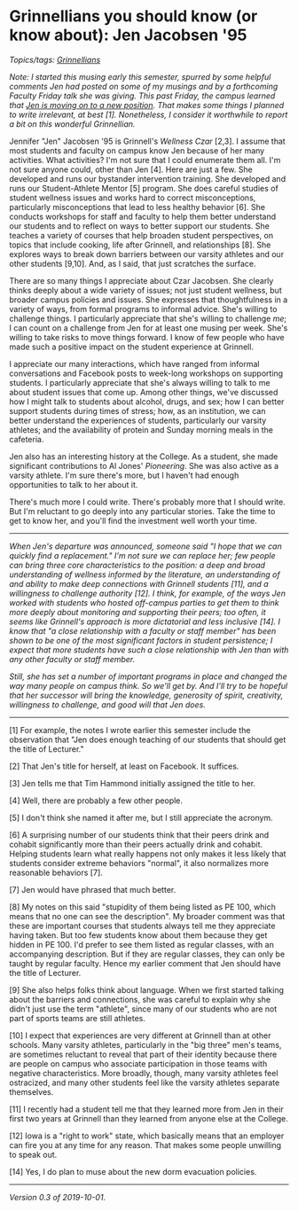 Grinnellians you should know (or know about): Jen Jacobsen '95
==============================================================

*Topics/tags: [Grinnellians](index-grinnellians)*

*Note: I started this musing early this semester, spurred by some helpful
comments Jen had posted on some of my musings and by a forthcoming
Faculty Friday talk she was giving.  This past Friday, the campus
learned that [Jen is moving on to a new position](https://www.thesandb.com/article/jennifer-jacobsen-to-leave-grinnell.html).  That makes some things
I planned to write irrelevant, at best [1].  Nonetheless, I consider it
worthwhile to report a bit on this wonderful Grinnellian.*

Jennifer "Jen" Jacobsen '95 is Grinnell's _Wellness Czar_ [2,3].  I
assume that most students and faculty on campus know Jen because
of her many activities.  What activities?  I'm not sure that I could
enumerate them all.  I'm not sure anyone could, other than Jen [4].
Here are just a few. She developed and runs our bystander intervention
training.  She developed and runs our Student-Athlete Mentor [5]
program.  She does careful studies of student wellness issues and
works hard to correct misconceptions, particularly misconceptions
that lead to less healthy behavior [6].  She conducts workshops for
staff and faculty to help them better understand our students and
to reflect on ways to better support our students.  She teaches a
variety of courses that help broaden student perspectives, on topics
that include cooking, life after Grinnell, and relationships [8].
She explores ways to break down barriers between our varsity athletes
and our other students [9,10].  And, as I said, that just scratches
the surface.

There are so many things I appreciate about Czar Jacobsen.  She
clearly thinks deeply about a wide variety of issues; not just
student wellness, but broader campus policies and issues.  She
expresses that thoughtfulness in a variety of ways, from formal
programs to informal advice.  She's willing to challenge things.
I particularly appreciate that she's willing to challenge *me*; I
can count on a challenge from Jen for at least one musing per week.
She's willing to take risks to move things forward.  I know of few
people who have made such a positive impact on the student experience
at Grinnell.

I appreciate our many interactions, which have ranged from informal
conversations and Facebook posts to week-long workshops on supporting
students.  I particularly appreciate that she's always willing to
talk to me about student issues that come up.  Among other things,
we've discussed how I might talk to students about alcohol, drugs,
and sex; how I can better support students during times of stress;
how, as an institution, we can better understand the experiences
of students, particularly our varsity athletes; and the availability
of protein and Sunday morning meals in the cafeteria.

Jen also has an interesting history at the College.  As a student,
she made significant contributions to Al Jones' _Pioneering_.  She
was also active as a varsity athlete.  I'm sure there's more, but
I haven't had enough opportunities to talk to her about it.

There's much more I could write.  There's probably more that I should
write.  But I'm reluctant to go deeply into any particular stories.
Take the time to get to know her, and you'll find the investment well
worth your time.

---

_When Jen's departure was announced, someone said "I hope that we can
quickly find a replacement."  I'm not sure we can replace her; few people
can bring three core characteristics to the position: a deep and broad
understanding of wellness informed by the literature, an understanding
of and ability to make deep connections with Grinnell students [11], and
a willingness to challenge authority [12].  I think, for example, of
the ways Jen worked with students who hosted off-campus parties to get
them to think more deeply about monitoring and supporting their peers;
too often, it seems like Grinnell's approach is more dictatorial and
less inclusive [14].  I know that "a close relationship with a faculty
or staff member" has been shown to be one of the most significant factors
in student persistence; I expect that more students have such a close
relationship with Jen than with any other faculty or staff member._

_Still, she has set a number of important programs in place and changed
the way many people on campus think.  So we'll get by.  And I'll try
to be hopeful that her successor will bring the knowledge, generosity
of spirit, creativity, willingness to challenge, and good will that Jen
does._

---

[1] For example, the notes I wrote earlier this semester include
the observation that "Jen does enough teaching of our students that
should get the title of Lecturer."

[2] That Jen's title for herself, at least on Facebook.  It suffices.

[3] Jen tells me that Tim Hammond initially assigned the title to her.

[4] Well, there are probably a few other people.

[5] I don't think she named it after me, but I still appreciate the
acronym.

[6] A surprising number of our students think that their peers drink
and cohabit significantly more than their peers actually drink and
cohabit.  Helping students learn what really happens not only makes
it less likely that students consider extreme behaviors "normal", it
also normalizes more reasonable behaviors [7].

[7] Jen would have phrased that much better.

[8] My notes on this said "stupidity of them being listed as PE
100, which means that no one can see the description".  My broader
comment was that these are important courses that students always
tell me they appreciate having taken.  But too few students know about
them because they get hidden in PE 100.  I'd prefer to see them listed
as regular classes, with an accompanying description.  But if they are
regular classes, they can only be taught by regular faculty.  Hence
my earlier comment that Jen should have the title of Lecturer.

[9] She also helps folks think about language.  When we first started
talking about the barriers and connections, she was careful to
explain why she didn't just use the term "athlete", since many
of our students who are not part of sports teams are still athletes.

[10] I expect that experiences are very different at Grinnell than
at other schools.  Many varsity athletes, particularly in the "big
three" men's teams, are sometimes reluctant to reveal that part of
their identity because there are people on campus who associate
participation in those teams with negative characteristics.  More
broadly, though, many varsity athletes feel ostracized, and many
other students feel like the varsity athletes separate themselves.

[11] I recently had a student tell me that they learned more from Jen
in their first two years at Grinnell than they learned from anyone
else at the College.

[12] Iowa is a "right to work" state, which basically means that an
employer can fire you at any time for any reason.  That makes some
people unwilling to speak out.

[14] Yes, I do plan to muse about the new dorm evacuation policies.

---

*Version 0.3 of 2019-10-01.*
